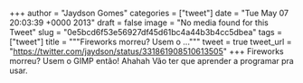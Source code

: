 
+++
author = "Jaydson Gomes"
categories = ["tweet"]
date = "Tue May 07 20:03:39 +0000 2013"
draft = false
image = "No media found for this Tweet"
slug = "0e5bcd6f53e56927df45d61bc4a44b3b4cc5dbea"
tags = ["tweet"]
title = """Fireworks morreu? Usem o ..."""
tweet = true
tweet_url = "https://twitter.com/jaydson/status/331861908510613505"
+++
Fireworks morreu? Usem o GIMP então! Ahahah Vão ter que aprender a programar pra usar.
